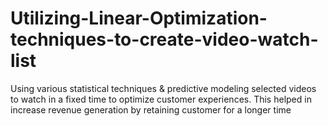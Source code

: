 # Utilizing-Linear-Optimization-techniques-to-create-video-watch-list
Using various statistical techniques &amp; predictive modeling selected videos to watch in a fixed time to optimize customer experiences. This helped in increase revenue generation by retaining customer for a longer time
